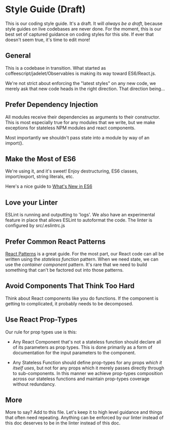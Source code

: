 Style Guide (Draft)
===================

This is our coding style guide.  It's a draft.  It will _always be a draft_, because style guides on live codebases are never done.  For the moment, this is our best set of captured guidance on coding styles for this site. If ever that doesn't seem true, it's time to edit more!


General
-------

This is a codebase in transition.  What started as coffeescript/jadelet/Observables is making its way toward ES6/React.js.

We're not strict about enforcing the "latest styles" on any new code, we merely ask that new code heads in the right direction.  That direction being...

Prefer Dependency Injection
---------------------------
All modules receive their dependencies as arguments to their constructor.  This is most especially true for any modules that we write, but we make exceptions for stateless NPM modules and react components.

Most importantly we shouldn't pass state into a module by way of an import().

Make the Most of ES6
--------------------
We're using it, and it's sweet!  Enjoy destructuring, ES6 classes, import/export, string literals, etc. 

Here's a nice guide to [What's New in ES6](http://es6-features.org/#Constants)

Love your Linter
----------------
ESLint is running and outputting to 'logs'.  We also have an experimental feature in place that allows ESLint to autoformat the code.  The linter is configured by src/.eslintrc.js


Prefer Common React Patterns
----------------------------
[React Patterns](https://reactpatterns.com/) is a great guide.  For the most part, our React code can all be written using the *stateless function* pattern.  When we need state, we can use the *container component* pattern.  It's rare that we need to build something that can't be factored out into those patterns.

Avoid Components That Think Too Hard
------------------------------------
Think about React components like you do functions.  If the component is getting to complicated, it probably needs to be decomposed.

Use React Prop-Types
--------------------
Our rule for prop types use is this:

 - Any React Component that's not a stateless function should declare all of its parameters as prop types. This is done primarily as a form of documentation for the input parameters to the component.
 
 - Any Stateless Function should define prop-types for any props _which it itself uses_, but not for any props which it merely passes directly through to sub-components.  In this manner we achieve prop-types composition across our stateless functions and maintain prop-types coverage without redundancy.
 
More
----
More to say? Add to this file.  Let's keep it to high level guidance and things that often need repeating.  Anything can be enforced by our linter instead of this doc deserves to be in the linter instead of this doc.